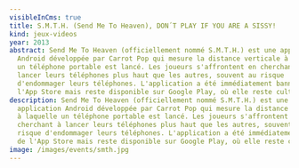 ```yaml
---
visibleInCms: true
title: S.M.T.H. (Send Me To Heaven), DON´T PLAY IF YOU ARE A SISSY!
kind: jeux-videos
year: 2013
abstract: Send Me To Heaven (officiellement nommé S.M.T.H.) est une application
  Android développée par Carrot Pop qui mesure la distance verticale à laquelle
  un téléphone portable est lancé. Les joueurs s'affrontent en cherchant à
  lancer leurs téléphones plus haut que les autres, souvent au risque
  d'endommager leurs téléphones. L'application a été immédiatement bannie de
  l'App Store mais reste disponible sur Google Play, où elle reste culte.
description: Send Me To Heaven (officiellement nommé S.M.T.H.) est une
  application Android développée par Carrot Pop qui mesure la distance verticale
  à laquelle un téléphone portable est lancé. Les joueurs s'affrontent en
  cherchant à lancer leurs téléphones plus haut que les autres, souvent au
  risque d'endommager leurs téléphones. L'application a été immédiatement bannie
  de l'App Store mais reste disponible sur Google Play, où elle reste culte.
image: /images/events/smth.jpg
---
```

